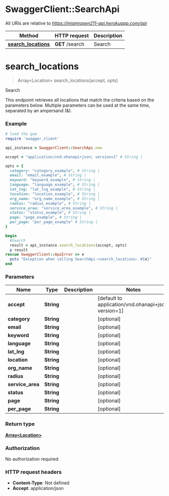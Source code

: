# SwaggerClient::SearchApi

All URIs are relative to *https://miamiopen211-api.herokuapp.com/api*

Method | HTTP request | Description
------------- | ------------- | -------------
[**search_locations**](SearchApi.md#search_locations) | **GET** /search | Search


# **search_locations**
> Array&lt;Location&gt; search_locations(accept, opts)

Search

This endpoint retrieves all locations that match the criteria based on the parameters below. Multiple parameters can be used at the same time, separated by an ampersand (&).

### Example
```ruby
# load the gem
require 'swagger_client'

api_instance = SwaggerClient::SearchApi.new

accept = "application/vnd.ohanapi+json; version=1" # String | 

opts = { 
  category: "category_example", # String | 
  email: "email_example", # String | 
  keyword: "keyword_example", # String | 
  language: "language_example", # String | 
  lat_lng: "lat_lng_example", # String | 
  location: "location_example", # String | 
  org_name: "org_name_example", # String | 
  radius: "radius_example", # String | 
  service_area: "service_area_example", # String | 
  status: "status_example", # String | 
  page: "page_example", # String | 
  per_page: "per_page_example" # String | 
}

begin
  #Search
  result = api_instance.search_locations(accept, opts)
  p result
rescue SwaggerClient::ApiError => e
  puts "Exception when calling SearchApi->search_locations: #{e}"
end
```

### Parameters

Name | Type | Description  | Notes
------------- | ------------- | ------------- | -------------
 **accept** | **String**|  | [default to application/vnd.ohanapi+json; version&#x3D;1]
 **category** | **String**|  | [optional] 
 **email** | **String**|  | [optional] 
 **keyword** | **String**|  | [optional] 
 **language** | **String**|  | [optional] 
 **lat_lng** | **String**|  | [optional] 
 **location** | **String**|  | [optional] 
 **org_name** | **String**|  | [optional] 
 **radius** | **String**|  | [optional] 
 **service_area** | **String**|  | [optional] 
 **status** | **String**|  | [optional] 
 **page** | **String**|  | [optional] 
 **per_page** | **String**|  | [optional] 

### Return type

[**Array&lt;Location&gt;**](Location.md)

### Authorization

No authorization required

### HTTP request headers

 - **Content-Type**: Not defined
 - **Accept**: application/json



